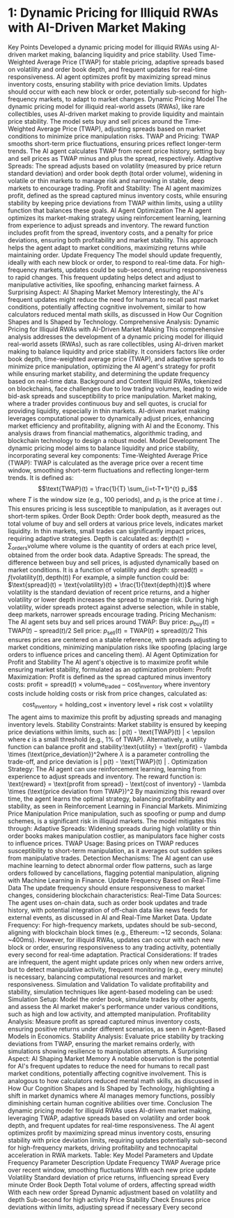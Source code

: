 # 1: Dynamic Pricing for Illiquid RWAs with AI-Driven Market Making

Key Points
Developed a dynamic pricing model for illiquid RWAs using AI-driven market making, balancing liquidity and price stability.
Used Time-Weighted Average Price (TWAP) for stable pricing, adaptive spreads based on volatility and order book depth, and frequent updates for real-time responsiveness.
AI agent optimizes profit by maximizing spread minus inventory costs, ensuring stability with price deviation limits.
Updates should occur with each new block or order, potentially sub-second for high-frequency markets, to adapt to market changes.
Dynamic Pricing Model
The dynamic pricing model for illiquid real-world assets (RWAs), like rare collectibles, uses AI-driven market making to provide liquidity and maintain price stability. The model sets buy and sell prices around the Time-Weighted Average Price (TWAP), adjusting spreads based on market conditions to minimize price manipulation risks.
TWAP and Pricing: TWAP smooths short-term price fluctuations, ensuring prices reflect longer-term trends. The AI agent calculates TWAP from recent price history, setting buy and sell prices as TWAP minus and plus the spread, respectively.
Adaptive Spreads: The spread adjusts based on volatility (measured by price return standard deviation) and order book depth (total order volume), widening in volatile or thin markets to manage risk and narrowing in stable, deep markets to encourage trading.
Profit and Stability: The AI agent maximizes profit, defined as the spread captured minus inventory costs, while ensuring stability by keeping price deviations from TWAP within limits, using a utility function that balances these goals.
AI Agent Optimization
The AI agent optimizes its market-making strategy using reinforcement learning, learning from experience to adjust spreads and inventory. The reward function includes profit from the spread, inventory costs, and a penalty for price deviations, ensuring both profitability and market stability. This approach helps the agent adapt to market conditions, maximizing returns while maintaining order.
Update Frequency
The model should update frequently, ideally with each new block or order, to respond to real-time data. For high-frequency markets, updates could be sub-second, ensuring responsiveness to rapid changes. This frequent updating helps detect and adjust to manipulative activities, like spoofing, enhancing market fairness.
A Surprising Aspect: AI Shaping Market Memory
Interestingly, the AI's frequent updates might reduce the need for humans to recall past market conditions, potentially affecting cognitive involvement, similar to how calculators reduced mental math skills, as discussed in How Our Cognition Shapes and Is Shaped by Technology.
Comprehensive Analysis: Dynamic Pricing for Illiquid RWAs with AI-Driven Market Making
This comprehensive analysis addresses the development of a dynamic pricing model for illiquid real-world assets (RWAs), such as rare collectibles, using AI-driven market making to balance liquidity and price stability. It considers factors like order book depth, time-weighted average price (TWAP), and adaptive spreads to minimize price manipulation, optimizing the AI agent's strategy for profit while ensuring market stability, and determining the update frequency based on real-time data.
Background and Context
Illiquid RWAs, tokenized on blockchains, face challenges due to low trading volumes, leading to wide bid-ask spreads and susceptibility to price manipulation. Market making, where a trader provides continuous buy and sell quotes, is crucial for providing liquidity, especially in thin markets. AI-driven market making leverages computational power to dynamically adjust prices, enhancing market efficiency and profitability, aligning with AI and the Economy. This analysis draws from financial mathematics, algorithmic trading, and blockchain technology to design a robust model.
Model Development
The dynamic pricing model aims to balance liquidity and price stability, incorporating several key components:
Time-Weighted Average Price (TWAP):
TWAP is calculated as the average price over a recent time window, smoothing short-term fluctuations and reflecting longer-term trends. It is defined as:
$$\text{TWAP}(t) = \frac{1}{T} \sum_{i=t-T+1}^{t} p_i$$
where
$T$
 is the window size (e.g., 100 periods), and
$p_i$
  is the price at time
$i$
 . This ensures pricing is less susceptible to manipulation, as it averages out short-term spikes.
Order Book Depth:
Order book depth, measured as the total volume of buy and sell orders at various price levels, indicates market liquidity. In thin markets, small trades can significantly impact prices, requiring adaptive strategies. Depth is calculated as:
$\text{depth}(t) = \sum_{\text{orders}} \text{volume}$
where volume is the quantity of orders at each price level, obtained from the order book data.
Adaptive Spreads:
The spread, the difference between buy and sell prices, is adjusted dynamically based on market conditions. It is a function of volatility and depth:
$\text{spread}(t) = f(\text{volatility}(t), \text{depth}(t))$
For example, a simple function could be:
$\text{spread}(t) = \text{volatility}(t) + \frac{1}{\text{depth}(t)}$
where volatility is the standard deviation of recent price returns, and a higher volatility or lower depth increases the spread to manage risk. During high volatility, wider spreads protect against adverse selection, while in stable, deep markets, narrower spreads encourage trading.
Pricing Mechanism:
The AI agent sets buy and sell prices around TWAP:
Buy price:
$p_{\text{buy}}(t) = \text{TWAP}(t) - \text{spread}(t)/2$
Sell price:
$p_{\text{sell}}(t) = \text{TWAP}(t) + \text{spread}(t)/2$
This ensures prices are centered on a stable reference, with spreads adjusting to market conditions, minimizing manipulation risks like spoofing (placing large orders to influence prices and canceling them).
AI Agent Optimization for Profit and Stability
The AI agent's objective is to maximize profit while ensuring market stability, formulated as an optimization problem:
Profit Maximization: Profit is defined as the spread captured minus inventory costs:
$\text{profit} = \text{spread}(t) \times \text{volume}_{\text{traded}} - \text{cost}_{\text{inventory}}$
where inventory costs include holding costs or risk from price changes, calculated as:
$$
\text{cost}_{\text{inventory}} = \text{holding\_cost} \times \text{inventory level} + \text{risk cost} \times \text{volatility}
$$
The agent aims to maximize this profit by adjusting spreads and managing inventory levels.
Stability Constraints: Market stability is ensured by keeping price deviations within limits, such as:
| p(t) - \text{TWAP}(t) | < \epsilon
where 
$\epsilon$
 is a small threshold (e.g., 1% of TWAP). Alternatively, a utility function can balance profit and stability:\text{utility} = \text{profit} - \lambda \times (\text{price_deviation})^2where 
$\lambda$
 is a parameter controlling the trade-off, and price deviation is 
| p(t) - \text{TWAP}(t) |
 .
Optimization Strategy: The AI agent can use reinforcement learning, learning from experience to adjust spreads and inventory. The reward function is:
\text{reward} = \text{profit from spread} - \text{cost of inventory} - \lambda \times (\text{price deviation from TWAP})^2
By maximizing this reward over time, the agent learns the optimal strategy, balancing profitability and stability, as seen in Reinforcement Learning in Financial Markets.
Minimizing Price Manipulation
Price manipulation, such as spoofing or pump and dump schemes, is a significant risk in illiquid markets. The model mitigates this through:
Adaptive Spreads: Widening spreads during high volatility or thin order books makes manipulation costlier, as manipulators face higher costs to influence prices.
TWAP Usage: Basing prices on TWAP reduces susceptibility to short-term manipulation, as it averages out sudden spikes from manipulative trades.
Detection Mechanisms: The AI agent can use machine learning to detect abnormal order flow patterns, such as large orders followed by cancellations, flagging potential manipulation, aligning with Machine Learning in Finance.
Update Frequency Based on Real-Time Data
The update frequency should ensure responsiveness to market changes, considering blockchain characteristics:
Real-Time Data Sources: The agent uses on-chain data, such as order book updates and trade history, with potential integration of off-chain data like news feeds for external events, as discussed in AI and Real-Time Market Data.
Update Frequency: For high-frequency markets, updates should be sub-second, aligning with blockchain block times (e.g., Ethereum: ~12 seconds, Solana: ~400ms). However, for illiquid RWAs, updates can occur with each new block or order, ensuring responsiveness to any trading activity, potentially every second for real-time adaptation.
Practical Considerations: If trades are infrequent, the agent might update prices only when new orders arrive, but to detect manipulative activity, frequent monitoring (e.g., every minute) is necessary, balancing computational resources and market responsiveness.
Simulation and Validation
To validate profitability and stability, simulation techniques like agent-based modeling can be used:
Simulation Setup: Model the order book, simulate trades by other agents, and assess the AI market maker's performance under various conditions, such as high and low activity, and attempted manipulation.
Profitability Analysis: Measure profit as spread captured minus inventory costs, ensuring positive returns under different scenarios, as seen in Agent-Based Models in Economics.
Stability Analysis: Evaluate price stability by tracking deviations from TWAP, ensuring the market remains orderly, with simulations showing resilience to manipulation attempts.
A Surprising Aspect: AI Shaping Market Memory
A notable observation is the potential for AI's frequent updates to reduce the need for humans to recall past market conditions, potentially affecting cognitive involvement. This is analogous to how calculators reduced mental math skills, as discussed in How Our Cognition Shapes and Is Shaped by Technology, highlighting a shift in market dynamics where AI manages memory functions, possibly diminishing certain human cognitive abilities over time.
Conclusion
The dynamic pricing model for illiquid RWAs uses AI-driven market making, leveraging TWAP, adaptive spreads based on volatility and order book depth, and frequent updates for real-time responsiveness. The AI agent optimizes profit by maximizing spread minus inventory costs, ensuring stability with price deviation limits, requiring updates potentially sub-second for high-frequency markets, driving profitability and technocapital acceleration in RWA markets.
Table: Key Model Parameters and Update Frequency
Parameter
Description
Update Frequency
TWAP
Average price over recent window, smoothing fluctuations
With each new price update
Volatility
Standard deviation of price returns, influencing spread
Every minute
Order Book Depth
Total volume of orders, affecting spread width
With each new order
Spread
Dynamic adjustment based on volatility and depth
Sub-second for high activity
Price Stability Check
Ensures price deviations within limits, adjusting spread if necessary
Every second